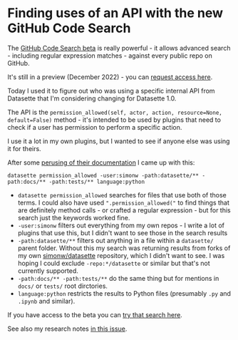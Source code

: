 # Finding uses of an API with the new GitHub Code Search

The [GitHub Code Search beta](https://docs.github.com/en/search-github/github-code-search) is really powerful - it allows advanced search - including regular expression matches - against every public repo on GitHub.

It's still in a preview (December 2022) - you can [request access here](https://github.com/features/code-search-code-view/signup).

Today I used it to figure out who was using a specific internal API from Datasette that I'm considering changing for Datasette 1.0.

The API is the `permission_allowed(self, actor, action, resource=None, default=False)` method - it's intended to be used by plugins that need to check if a user has permission to perform a specific action.

I use it a lot in my own plugins, but I wanted to see if anyone else was using it for theirs.

After some [perusing of their documentation](https://docs.github.com/en/search-github/github-code-search/understanding-github-code-search-syntax) I came up with this:

`datasette permission_allowed -user:simonw -path:datasette/** -path:docs/** -path:tests/** language:python`

- `datasette permission_allowed` searches for files that use both of those terms. I could also have used `".permission_allowed("` to find things that are definitely method calls - or crafted a regular expression - but for this search just the keywords worked fine.
- `-user:simonw` filters out everything from my own repos - I write a lot of plugins that use this, but I didn't want to see those in the search results
- `-path:datasette/**` filters out anything in a file within a `datasette/` parent folder. Without this my search was returning results from forks of my own [simonw/datasette](https://github.com/simonw/datasette) repository, which I didn't want to see. I was hoping I could exclude `-repo:*/datasette` or similar but that's not currently supported.
- `-path:docs/** -path:tests/**` do the same thing but for mentions in `docs/` or `tests/` root dirctories.
- `language:python` restricts the results to Python files (presumably `.py` and `.ipynb` and similar).

If you have access to the beta you can [try that search here](https://cs.github.com/?scopeName=All+repos&scope=&q=datasette+permission_allowed+-user%3Asimonw+-path%3Adatasette%2F**+-path%3Adocs%2F**+-path%3Atests%2F**+language%3Apython).

See also my research notes [in this issue](https://github.com/simonw/datasette/issues/1939#issuecomment-1343734812).
